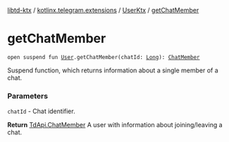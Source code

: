 [libtd-ktx](../../index.md) / [kotlinx.telegram.extensions](../index.md) / [UserKtx](index.md) / [getChatMember](./get-chat-member.md)

# getChatMember

`open suspend fun `[`User`](https://tdlibx.github.io/td/docs/org/drinkless/td/libcore/telegram/TdApi/User.html)`.getChatMember(chatId: `[`Long`](https://kotlinlang.org/api/latest/jvm/stdlib/kotlin/-long/index.html)`): `[`ChatMember`](https://tdlibx.github.io/td/docs/org/drinkless/td/libcore/telegram/TdApi/ChatMember.html)

Suspend function, which returns information about a single member of a chat.

### Parameters

`chatId` - Chat identifier.

**Return**
[TdApi.ChatMember](https://tdlibx.github.io/td/docs/org/drinkless/td/libcore/telegram/TdApi/ChatMember.html) A user with information about joining/leaving a chat.

